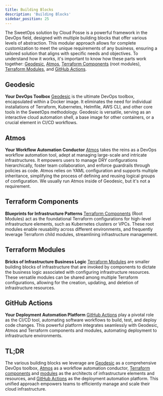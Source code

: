 ```yaml
---
title: Building Blocks
description: 'Building Blocks'
sidebar_position: 25
---
```


The SweetOps solution by Cloud Posse is a powerful framework in the DevOps field, designed with multiple building blocks that offer various levels of abstraction. This modular approach allows for complete customization to meet the unique requirements of any business, ensuring a tailored solution that aligns with specific needs and objectives. To understand how it works, it's important to know how these parts work together: [Geodesic](/tutorials/geodesic-getting-started/), [Atmos](https://atmos.tools), [Terraform Components](/components/) (root modules), [Terraform Modules](/modules/), and [GitHub Actions](/github-actions/).

## Geodesic

**Your DevOps Toolbox**
[Geodesic](/tutorials/geodesic-getting-started/) is the ultimate DevOps toolbox, encapsulated within a Docker image. It eliminates the need for individual installations of Terraform, Kubernetes, Helmfile, AWS CLI, and other core tools in the SweetOps methodology. Geodesic is versatile, serving as an interactive cloud automation shell, a base image for other containers, or a crucial element in CI/CD workflows.

## Atmos

**Your Workflow Automation Conductor**
[Atmos](https://atmos.tools) takes the reins as a DevOps workflow automation tool, adept at managing large-scale and intricate infrastructures. It empowers users to manage DRY configurations hierarchically, foster team collaboration, and enforce guardrails through policies as code. Atmos relies on YAML configuration and supports multiple inheritance, simplifying the process of defining and reusing logical groups of configuration. We usually run Atmos inside of Geodesic, but it's not a requirement.

## Terraform Components

**Blueprints for Infrastructure Patterns**
[Terraform Components](/components/) (Root Modules) act as the foundational Terraform configurations for high-level infrastructure elements, such as Kubernetes clusters or VPCs. These root modules enable reusability across different environments, and frequently leverage Terraform child modules, streamlining infrastructure management.

## Terraform Modules

**Bricks of Infrastructure Business Logic**
[Terraform Modules](/modules/) are smaller building blocks of infrastructure that are invoked by components to dictate the business logic associated with configuring infrastructure resources. These versatile modules can be shared among multiple Terraform configurations, allowing for the creation, updating, and deletion of infrastructure resources.

## GitHub Actions

**Your Deployment Automation Platform**
[GitHub Actions](/github-actions/) play a pivotal role as the CI/CD tool, automating software workflows to build, test, and deploy code changes. This powerful platform integrates seamlessly with Geodesic, Atmos and Terraform components and modules, automating deployment to infrastructure environments.

## TL;DR

The various building blocks we leverage are [Geodesic](/tutorials/geodesic-getting-started/) as a comprehensive DevOps toolbox, [Atmos](https://atmos.tools) as a workflow automation conductor, [Terraform components](/components/) and [modules](/modules/) as the architects of infrastructure elements and resources, and [GitHub Actions](/github-actions/) as the deployment automation platform. This unified approach empowers teams to efficiently manage and scale their cloud infrastructure.